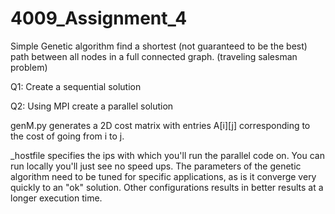 # 4009_Assignment_4

Simple Genetic algorithm find a shortest (not guaranteed to be the best) path between all nodes in a full connected graph. (traveling salesman problem) 

Q1: Create a sequential solution

Q2: Using MPI create a parallel solution

genM.py generates a 2D cost matrix with entries A[i][j] corresponding to the cost of going from i to j.

\_hostfile  specifies the ips with which you'll run the parallel code on. You can run locally you'll just see no speed ups. The parameters of the genetic algorithm need to be tuned for specific applications, as is it converge very quickly to an "ok" solution. Other configurations results in better results at a longer execution time.
